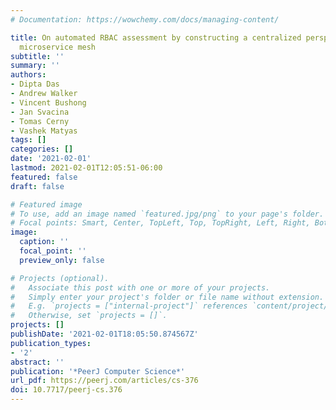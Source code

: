 ```yaml
---
# Documentation: https://wowchemy.com/docs/managing-content/

title: On automated RBAC assessment by constructing a centralized perspective for
  microservice mesh
subtitle: ''
summary: ''
authors:
- Dipta Das
- Andrew Walker
- Vincent Bushong
- Jan Svacina
- Tomas Cerny
- Vashek Matyas
tags: []
categories: []
date: '2021-02-01'
lastmod: 2021-02-01T12:05:51-06:00
featured: false
draft: false

# Featured image
# To use, add an image named `featured.jpg/png` to your page's folder.
# Focal points: Smart, Center, TopLeft, Top, TopRight, Left, Right, BottomLeft, Bottom, BottomRight.
image:
  caption: ''
  focal_point: ''
  preview_only: false

# Projects (optional).
#   Associate this post with one or more of your projects.
#   Simply enter your project's folder or file name without extension.
#   E.g. `projects = ["internal-project"]` references `content/project/deep-learning/index.md`.
#   Otherwise, set `projects = []`.
projects: []
publishDate: '2021-02-01T18:05:50.874567Z'
publication_types:
- '2'
abstract: ''
publication: '*PeerJ Computer Science*'
url_pdf: https://peerj.com/articles/cs-376
doi: 10.7717/peerj-cs.376
---
```

